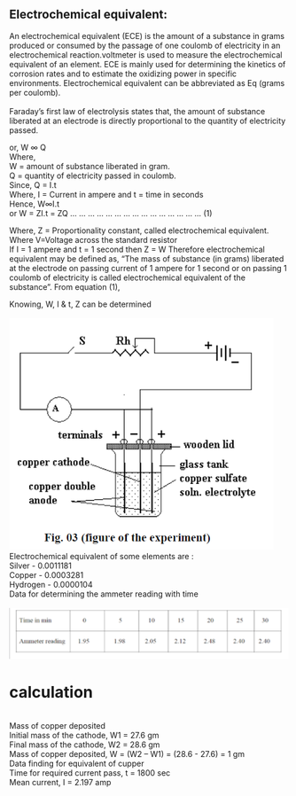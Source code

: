 <h2><b>Electrochemical equivalent:</b></h2>
An electrochemical equivalent (ECE) is the amount of a substance in grams produced or consumed by the passage of one coulomb of electricity in an electrochemical reaction.voltmeter is used to measure the electrochemical equivalent of an element. ECE is mainly used for determining the kinetics of corrosion rates and to estimate the oxidizing power in specific environments. Electrochemical equivalent can be abbreviated as Eq (grams per coulomb).<br><br>
Faraday’s first law of electrolysis states that, the amount of substance liberated at an electrode is directly proportional to the quantity of electricity passed.<br>

or, W ∞ Q
<br>
Where,<br>
W = amount of substance liberated in gram.<br>
Q = quantity of electricity passed in coulomb.
<br>
Since, Q = I.t
<br>
Where,
I = Current in ampere and
t = time in seconds
<br>
Hence, 
    W∞I.t<br> or W = ZI.t = ZQ … … … … … … … … … … … … … … … (1)<br>

Where, Z = Proportionality constant, called electrochemical equivalent.<br>
Where 
                V=Voltage across the standard resistor <br>
If I = 1 ampere and t = 1 second then Z = W Therefore electrochemical equivalent may be defined as, “The mass of substance (in grams) liberated at the electrode on passing current of 1 ampere for 1 second or on passing 1 coulomb of electricity is called electrochemical equivalent of the substance”.
From equation (1),

Knowing, W, I & t, Z can be determined<br>
<br>
<img src="images/ana2023-02-09 153046.png">
<br>
Electrochemical equivalent of some elements are :<br>
Silver    -	0.0011181<br>
Copper	  - 0.0003281<br>
Hydrogen	- 0.0000104
<br>
Data for determining the ammeter reading with time
<br><br>
<img src="images/table.png">


<h1>calculation</h1><br>
Mass of copper deposited <br>
Initial mass of the cathode, W1 = 27.6 gm<br>
Final mass of the cathode, W2 = 28.6 gm<br>
Mass of copper deposited, W = (W2 – W1) = (28.6 - 27.6) = 1 gm<br>
Data finding for equivalent of cupper<br>
Time for required current pass, t = 1800 sec<br>
Mean current, I = 2.197 amp

